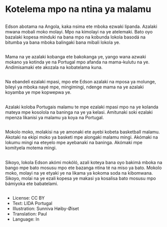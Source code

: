 # Kotelema mpo na ntina ya malamu

##
Edson abotama na Angola, kaka nsima ete mboka ezwaki lipanda. Azalaki mwana mobali moko molayi. Mpo na kimolayi na ye atelemaki. Bato oyo bazalaki kopesa minduki na bana mpo na kobunda lokola basodá na bitumba ya bana mboka balingaki bana mibali lokola ye.

##
Mama na ye azalaki kobanga ete bakokanga ye, yango wana azwaki mokano ya kotinda ye na Portugal mpo afanda na mama-kulutu na ye. Andimisamaki ete akozala na kobatelama kuna.

##
Na ebandeli ezalaki mpasi, mpo ete Edson azalaki na mposa ya molunge, bileyi ya mboka nayé mpe, mingimingi, ndenge mama na ye azalaki koyamba ye mpe kopwepwa ye.

##
Azalaki koloba Portugais malamu te mpe ezalaki mpasi mpo na ye kolanda mateya mpe kosolola na baninga na ye ya kelasi. Amitunaki soki ezalaki mpenza likanisi ya malamu ya koya na Portugal.

##
Mokolo moko, molakisi na ye amonaki ete ayebi kobeta basketball malamu. Akotaki na ekipi moko ya basketi mpe alongaki malamu mingi. Akómaki na lokumu mingi na eteyelo mpe ayebanaki na baninga. Akómaki mpe komityela motema mingi.

##
Sikoyo, lokola Edson akómi mokóló, azali koteya bana oyo bakimá mboka na bango mpe bato mosusu mpo ete bazanga ntina té na miso ya bato. Mokolo moko, molayi na ye etyaki ye na likama ya kokoma soda na kibomwana. Sikoyo, molai na ye ezali kopesa ye makasi ya kosalisa bato mosusu mpo bámiyoka ete babatelami.

##
* License: CC BY
* Text: LIDA Portugal
* Illustration: Sunniva Høiby-Øiset
* Translation: Paul
* Language: ln
